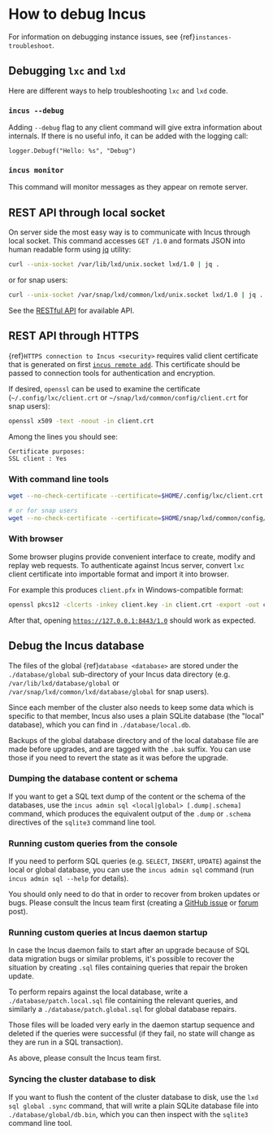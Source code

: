 # How to debug Incus

For information on debugging instance issues, see {ref}`instances-troubleshoot`.

## Debugging `lxc` and `lxd`

Here are different ways to help troubleshooting `lxc` and `lxd` code.

### `incus --debug`

Adding `--debug` flag to any client command will give extra information
about internals. If there is no useful info, it can be added with the
logging call:

    logger.Debugf("Hello: %s", "Debug")

### `incus monitor`

This command will monitor messages as they appear on remote server.

## REST API through local socket

On server side the most easy way is to communicate with Incus through
local socket. This command accesses `GET /1.0` and formats JSON into
human readable form using [jq](https://stedolan.github.io/jq/tutorial/)
utility:

```bash
curl --unix-socket /var/lib/lxd/unix.socket lxd/1.0 | jq .
```

or for snap users:

```bash
curl --unix-socket /var/snap/lxd/common/lxd/unix.socket lxd/1.0 | jq .
```

See the [RESTful API](rest-api.md) for available API.

## REST API through HTTPS

{ref}`HTTPS connection to Incus <security>` requires valid
client certificate that is generated on first [`incus remote add`](incus_remote_add.md). This
certificate should be passed to connection tools for authentication
and encryption.

If desired, `openssl` can be used to examine the certificate (`~/.config/lxc/client.crt`
or `~/snap/lxd/common/config/client.crt` for snap users):

```bash
openssl x509 -text -noout -in client.crt
```

Among the lines you should see:

    Certificate purposes:
    SSL client : Yes

### With command line tools

```bash
wget --no-check-certificate --certificate=$HOME/.config/lxc/client.crt --private-key=$HOME/.config/lxc/client.key -qO - https://127.0.0.1:8443/1.0

# or for snap users
wget --no-check-certificate --certificate=$HOME/snap/lxd/common/config/client.crt --private-key=$HOME/snap/lxd/common/config/client.key -qO - https://127.0.0.1:8443/1.0
```

### With browser

Some browser plugins provide convenient interface to create, modify
and replay web requests. To authenticate against Incus server, convert
`lxc` client certificate into importable format and import it into
browser.

For example this produces `client.pfx` in Windows-compatible format:

```bash
openssl pkcs12 -clcerts -inkey client.key -in client.crt -export -out client.pfx
```

After that, opening [`https://127.0.0.1:8443/1.0`](https://127.0.0.1:8443/1.0) should work as expected.

## Debug the Incus database

The files of the global {ref}`database <database>` are stored under the `./database/global`
sub-directory of your Incus data directory (e.g. `/var/lib/lxd/database/global` or
`/var/snap/lxd/common/lxd/database/global` for snap users).

Since each member of the cluster also needs to keep some data which is specific
to that member, Incus also uses a plain SQLite database (the "local" database),
which you can find in `./database/local.db`.

Backups of the global database directory and of the local database file are made
before upgrades, and are tagged with the `.bak` suffix. You can use those if
you need to revert the state as it was before the upgrade.

### Dumping the database content or schema

If you want to get a SQL text dump of the content or the schema of the databases,
use the `incus admin sql <local|global> [.dump|.schema]` command, which produces the
equivalent output of the `.dump` or `.schema` directives of the `sqlite3`
command line tool.

### Running custom queries from the console

If you need to perform SQL queries (e.g. `SELECT`, `INSERT`, `UPDATE`)
against the local or global database, you can use the `incus admin sql` command (run
`incus admin sql --help` for details).

You should only need to do that in order to recover from broken updates or bugs.
Please consult the Incus team first (creating a [GitHub
issue](https://github.com/lxc/incus/issues/new) or
[forum](https://discourse.ubuntu.com/c/lxd/) post).

### Running custom queries at Incus daemon startup

In case the Incus daemon fails to start after an upgrade because of SQL data
migration bugs or similar problems, it's possible to recover the situation by
creating `.sql` files containing queries that repair the broken update.

To perform repairs against the local database, write a
`./database/patch.local.sql` file containing the relevant queries, and
similarly a `./database/patch.global.sql` for global database repairs.

Those files will be loaded very early in the daemon startup sequence and deleted
if the queries were successful (if they fail, no state will change as they are
run in a SQL transaction).

As above, please consult the Incus team first.

### Syncing the cluster database to disk

If you want to flush the content of the cluster database to disk, use the `lxd
sql global .sync` command, that will write a plain SQLite database file into
`./database/global/db.bin`, which you can then inspect with the `sqlite3`
command line tool.
